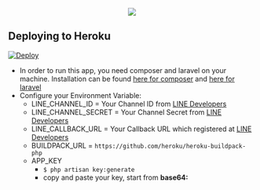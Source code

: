 <p align="center"><img src="https://laravel.com/assets/img/components/logo-laravel.svg"></p>

## Deploying to Heroku

[![Deploy](https://www.herokucdn.com/deploy/button.svg)](https://heroku.com/deploy)

- In order to run this app, you need composer and laravel on your machine. Installation can be found [here for composer](https://getcomposer.org/download/) and [here for laravel](https://laravel.com/docs/5.1/installation#environment-configuration)
- Configure your Environment Variable:
	- LINE\_CHANNEL\_ID = Your Channel ID from [LINE Developers](developers.line.me)
	- LINE\_CHANNEL\_SECRET = Your Channel Secret from [LINE Developers](developers.line.me)
	- LINE\_CALLBACK\_URL = Your Callback URL which registered at [LINE Developers](developers.line.me)
	- BUILDPACK_URL = `https://github.com/heroku/heroku-buildpack-php`
	- APP_KEY
		- `$ php artisan key:generate`
		- copy and paste your key, start from **base64:**
	
